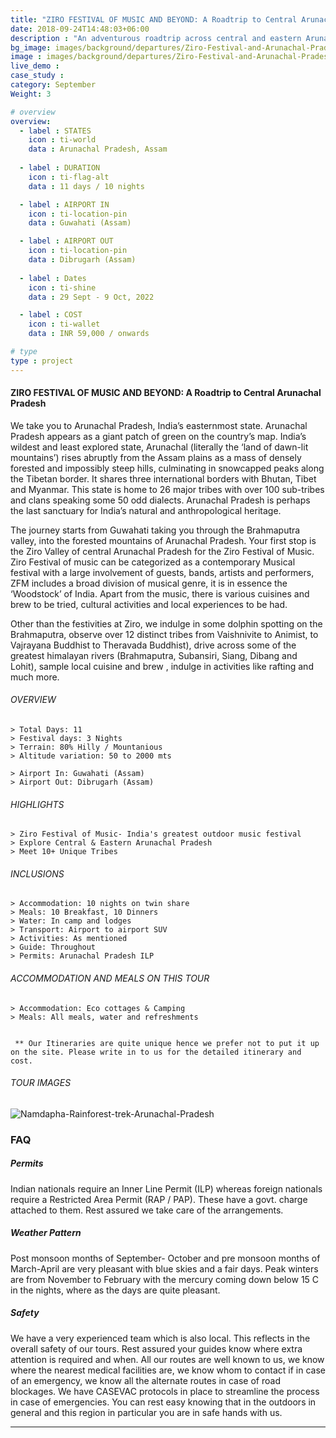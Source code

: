 ```yaml
---
title: "ZIRO FESTIVAL OF MUSIC AND BEYOND: A Roadtrip to Central Arunachal Pradesh | 11 Days "
date: 2018-09-24T14:48:03+06:00
description : "An adventurous roadtrip across central and eastern Arunachal Pradesh, including the Ziro Festival of Music."
bg_image: images/background/departures/Ziro-Festival-and-Arunachal-Pradesh-road-tour.jpg
image : images/background/departures/Ziro-Festival-and-Arunachal-Pradesh-Road-Trip.jpg
live_demo : 
case_study : 
category: September
Weight: 3

# overview
overview:
  - label : STATES
    icon : ti-world
    data : Arunachal Pradesh, Assam
    
  - label : DURATION
    icon : ti-flag-alt
    data : 11 days / 10 nights

  - label : AIRPORT IN
    icon : ti-location-pin
    data : Guwahati (Assam)

  - label : AIRPORT OUT
    icon : ti-location-pin
    data : Dibrugarh (Assam)
    
  - label : Dates
    icon : ti-shine
    data : 29 Sept - 9 Oct, 2022

  - label : COST
    icon : ti-wallet
    data : INR 59,000 / onwards

# type
type : project
---
```


#### ZIRO FESTIVAL OF MUSIC AND BEYOND: A Roadtrip to Central Arunachal Pradesh

We take you to Arunachal Pradesh, India’s easternmost state. Arunachal Pradesh appears as a giant patch of green on the country’s map. India’s wildest and least explored state, Arunachal (literally the ‘land of dawn-lit mountains’) rises abruptly from the Assam plains as a mass of densely forested and impossibly steep hills, culminating in snowcapped peaks along the Tibetan border. It shares three international borders with Bhutan, Tibet and Myanmar. This state is home to 26 major tribes with over 100 sub-tribes and clans speaking some 50 odd dialects. Arunachal Pradesh is perhaps the last sanctuary for India’s natural and anthropological heritage.

The journey starts from Guwahati taking you through the Brahmaputra valley, into the forested mountains of Arunachal Pradesh. Your first stop is the Ziro Valley of central Arunachal Pradesh for the Ziro Festival of Music. Ziro Festival of music can be categorized as a contemporary Musical festival with a large involvement of guests, bands, artists and performers, ZFM includes a broad division of musical genre, it is in essence the ‘Woodstock’ of India. Apart from the music, there is various  cuisines and brew to be tried, cultural activities and local experiences to be had.

Other than the festivities at Ziro, we indulge in some dolphin spotting on the Brahmaputra, observe over 12 distinct tribes from Vaishnivite to Animist, to Vajrayana Buddhist to Theravada Buddhist), drive across some of the greatest himalayan rivers (Brahmaputra, Subansiri, Siang, Dibang and Lohit), sample local cuisine and brew , indulge in activities like rafting and much more.



###### OVERVIEW
```
> Total Days: 11
> Festival days: 3 Nights
> Terrain: 80% Hilly / Mountanious
> Altitude variation: 50 to 2000 mts

> Airport In: Guwahati (Assam)
> Airport Out: Dibrugarh (Assam)
```




###### HIGHLIGHTS
```
> Ziro Festival of Music- India's greatest outdoor music festival
> Explore Central & Eastern Arunachal Pradesh
> Meet 10+ Unique Tribes
```

###### INCLUSIONS
```
> Accommodation: 10 nights on twin share
> Meals: 10 Breakfast, 10 Dinners
> Water: In camp and lodges
> Transport: Airport to airport SUV
> Activities: As mentioned
> Guide: Throughout
> Permits: Arunachal Pradesh ILP
```


###### ACCOMMODATION AND MEALS ON THIS TOUR
```
> Accommodation: Eco cottages & Camping
> Meals: All meals, water and refreshments
 
```
``` ** Our Itineraries are quite unique hence we prefer not to put it up on the site. Please write in to us for the detailed itinerary and cost.```

###### TOUR IMAGES

![Namdapha-Rainforest-trek-Arunachal-Pradesh](/images/background/departures/Ziro-Festival-and-Arunachal-Pradesh-road-tour-gallery.jpg)


### FAQ



##### Permits
Indian nationals require an Inner Line Permit (ILP) whereas foreign nationals require a Restricted Area Permit (RAP / PAP). These have a govt. charge attached to them. Rest assured we take care of the arrangements.

##### Weather Pattern
Post monsoon months of September- October and pre monsoon months of March-April are very pleasant with blue skies and a fair days. Peak winters are from November to February with the mercury coming down below 15 C in the nights, where as the days are quite pleasant.

##### Safety 
We have a very experienced team which is also local. This reflects in the overall safety of our tours. Rest assured your guides know where extra attention is required and when. All our routes are well known to us, we know where the nearest medical facilities are, we know whom to contact if in case of an emergency, we know all the alternate routes in case of road blockages. We have CASEVAC protocols in place to streamline the process in case of emergencies. You can rest easy knowing that in the outdoors in general and this region in particular you are in safe hands with us.


  

---



